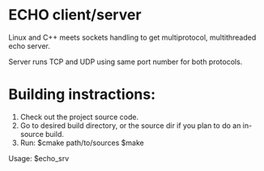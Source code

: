 # ECHO client/server


Linux and C++ meets sockets handling to get multiprotocol, multithreaded echo server.

Server runs TCP and UDP using same port number for both protocols. 

# Building instractions:

1) Check out the project source code.
2) Go to desired build directory, or the source dir if you plan to do an in-source build.
3) Run:
$cmake path/to/sources
$make

Usage:
$echo_srv <port>
